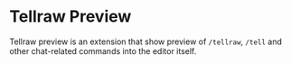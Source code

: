 # Tellraw Preview
Tellraw preview is an extension that show preview of `/tellraw`, `/tell` and other chat-related commands into the editor itself.


